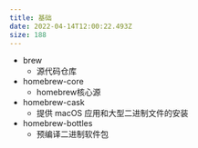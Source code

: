 ```yaml
---
title: 基础
date: 2022-04-14T12:00:22.493Z
size: 188
---
```

- brew
  - 源代码仓库
- homebrew-core
  - homebrew核心源
- homebrew-cask
  - 提供 macOS 应用和大型二进制文件的安装
- homebrew-bottles
  - 预编译二进制软件包
